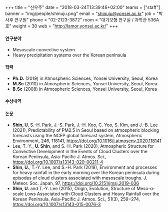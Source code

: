 +++
title = "신우주"
date = "2018-03-24T13:39:46+02:00"
teams = ["staff"]
banner = "img/people/shinuju.png"
email = "shinuju@yonsei.ac.kr"
job = "박사후 연구원"
phone = "02-2123-3872"
room = "대기모형 연구실 / 과학관 536A호"
weight = 30
web = "http://lamor.yonsei.ac.kr/"
+++

#### 연구분야
+ Mesoscale convective system
+ Heavy precipitation systems over the Korean peninsula

#### 학력
+ **Ph.D.** (2019) in Atmospheric Sciences, Yonsei University, Seoul, Korea
+ **M.Sc** (2010) in Atmospheric Sciences, Yonsei University, Seoul, Korea
+ **B.Sc** (2008) in Atmospheric Sciences, Yonsei University, Seoul, Korea

#### 수상내역

#### 논문
+ <b>Shin, U</b>, S.-H. Park, J.-S. Park, J.-H. Koo, C. Yoo, S. Kim, and J.-B. Lee (2021), Predictability of PM2.5 in Seoul based on atmospheric blocking forecasts using the NCEP global forecast system, Atmospheric Environment, 246, 118141, https://doi.org/10.1016/j.atmosenv.2020.118141
+ Lee, T.-Y., <b>U. Shin</b>, and S.-H. Park (2020), Atmospheric Structure for Convective Development in the Events of Cloud Clusters over the Korean Peninsula, Asia-Pacific J. Atmos. Sci., https://doi.org/10.1007/s13143-020-00211-4 
+ <b>Shin, U.</b>, T.-Y. Lee, and S.-H. Park (2019), Environment and processes for heavy rainfall in the early morning over the Korean peninsula during episodes of cloud clusters associated with mesoscale troughs. J. Meteor. Soc. Japan, 97, https://doi.org/10.2151/jmsj.2019-036
+ <b>Shin, U.</b> and T.-Y. Lee (2015), Origin, Evolution, Structure of Meso-α-scale Lows Associated with Cloud Clusters and Heavy Rainfall over the Korean Peninsula. Asia-Pacific J. Atmos. Sci., 51(3), 259−274, https://doi.org/10.1007/s13143-015-0076-3
